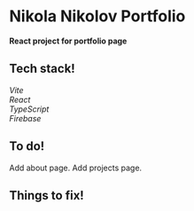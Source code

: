 # Nikola Nikolov Portfolio

**React project for portfolio page**

## Tech stack!

_Vite_<br>
_React_<br>
_TypeScript_<br>
_Firebase_<br>

## To do!

Add about page.
Add projects page.

## Things to fix!
